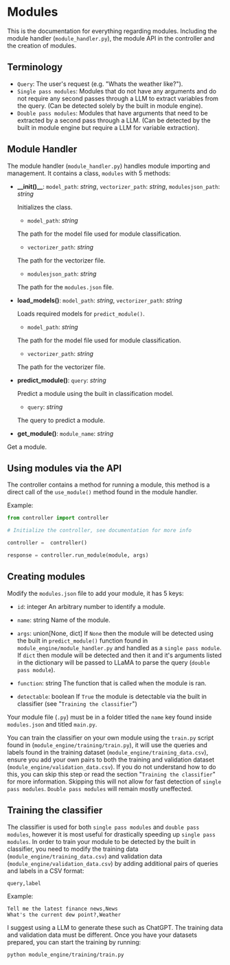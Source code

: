 # Modules

This is the documentation for everything regarding modules. Including the module handler (`module_handler.py`), the module API in the controller and the creation of modules.

## Terminology

- `Query`: The user's request (e.g. "Whats the weather like?").
- `Single pass modules`: Modules that do not have any arguments and do not require any second passes through a LLM to extract variables from the query. (Can be detected solely by the built in module engine).
- `Double pass modules`: Modules that have arguments that need to be extracted by a second pass through a LLM. (Can be detected by the built in module engine but require a LLM for variable extraction).

## Module Handler

The module handler (`module_handler.py`) handles module importing and management. It contains a class, `modules` with 5 methods:

- **\__init()__**: `model_path`: _string_, `vectorizer_path`: _string_, `modulesjson_path`: _string_

  Initializes the class.
  - `model_path`: _string_

  The path for the model file used for module classification.
  
  - `vectorizer_path`: _string_

  The path for the vectorizer file.
  
  - `modulesjson_path`: _string_

  The path for the `modules.json` file.

- **load_models()**: `model_path`: _string_, `vectorizer_path`: _string_

  Loads required models for `predict_module()`.
  - `model_path`: _string_

  The path for the model file used for module classification.
  
  - `vectorizer_path`: _string_

  The path for the vectorizer file.

- **predict_module()**: `query`: _string_

  Predict a module using the built in classification model.
  - `query`: _string_

  The query to predict a module.

- **get_module()**: `module_name`: _string_

Get a module.

## Using modules via the API

The controller contains a method for running a module, this method is a direct call of the `use_module()` method found in the module handler.

Example:
```py
from controller import controller

# Initialize the controller, see documentation for more info

controller =  controller()

response = controller.run_module(module, args)
```

## Creating modules

Modify the `modules.json` file to add your module, it has 5 keys:

-  `id`: integer
An arbitrary number to identify a module.

-  `name`: string
Name of the module.

-  `args`: union[None, dict]
If `None` then the module will be detected using the built in `predict_module()` function found in `module_engine/module_handler.py` and handled as a `single pass module`. If `dict` then module will be detected and then it and it's arguments listed in the dictionary will be passed to LLaMA to parse the query (`double pass module`).

- `function`: string
The function that is called when the module is ran.

- `detectable`: boolean
If `True` the module is detectable via the built in classifier (see "`Training the classifier`")

Your module file (`.py`) must be in a folder titled the `name` key found inside `modules.json` and titled `main.py`.

You can train the classifier on your own module using the `train.py` script found in (`module_engine/training/train.py`), it will use the queries and labels found in the training dataset (`module_engine/training_data.csv`), ensure you add your own pairs to both the training and validation dataset (`module_engine/validation_data.csv`). If you do not understand how to do this, you can skip this step or read the section "`Training the classifier`" for more information. Skipping this will not allow for fast detection of `single pass modules`. `Double pass modules` will remain mostly uneffected.

## Training the classifier

The classifier is used for both `single pass modules` and `double pass modules`, however it is most useful for drastically speeding up `single pass modules`. In order to train your module to be detected by the built in classifier, you need to modify the training data (`module_engine/training_data.csv`) and validation data (`module_engine/validation_data.csv`) by adding additional pairs of queries and labels in a CSV format:
```
query,label
```
Example:
```
Tell me the latest finance news,News
What's the current dew point?,Weather
```
I suggest using a LLM to generate these such as ChatGPT. The training data and validation data must be different. Once you have your datasets prepared, you can start the training by running:
```
python module_engine/training/train.py
```